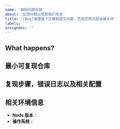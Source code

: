```yaml
---
name: '缺陷问题反馈'
about: '反馈问题以帮助我们改进'
title: '[Bug]请遵循下文模板提交问题，否则您的问题会被关闭'
labels: ''
assignees: ''
---
```


<!--
感谢您向我们反馈问题，为了高效的解决问题，我们期望你能提供以下信息：
-->

## What happens?

<!-- 清晰的描述下遇到的问题。-->

## 最小可复现仓库

<!-- 为节约大家的时间，无复现步骤的 ISSUE 会被关闭，提供之后再 REOPEN -->
<!-- https://github.com/YOUR_REPOSITORY_URL -->

## 复现步骤，错误日志以及相关配置

<!-- 请提供复现步骤，错误日志以及相关配置 -->
<!-- 可以尝试不要锁版本，重新安装依赖试试先 -->

## 相关环境信息

- **Node 版本**：
- **操作系统**：
